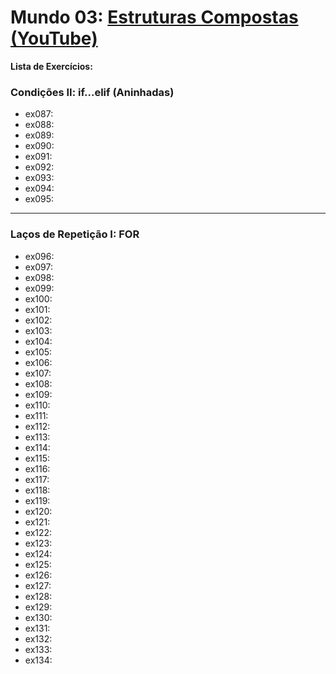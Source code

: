 # **Mundo 03**: [Estruturas Compostas (YouTube)](https://www.youtube.com/watch?v=0LB3FSfjvao&list=PLHz_AreHm4dksnH2jVTIVNviIMBVYyFnH)

**Lista de Exercícios:**
### Condições II: if...elif (Aninhadas)
   - ex087:
   - ex088:
   - ex089:
   - ex090:
   - ex091:
   - ex092:
   - ex093:
   - ex094:
   - ex095:
---
### Laços de Repetição I: FOR
   - ex096:
   - ex097:
   - ex098:
   - ex099:
   - ex100:
   - ex101:
   - ex102:
   - ex103:
   - ex104:
   - ex105:
   - ex106:
   - ex107:
   - ex108:
   - ex109:
   - ex110:
   - ex111:
   - ex112:
   - ex113:
   - ex114:
   - ex115:
   - ex116:
   - ex117:
   - ex118:
   - ex119:
   - ex120:
   - ex121:
   - ex122:
   - ex123:
   - ex124:
   - ex125:
   - ex126:
   - ex127:
   - ex128:
   - ex129:
   - ex130:
   - ex131:
   - ex132:
   - ex133:
   - ex134:
